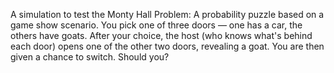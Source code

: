 A simulation to test the Monty Hall Problem: A probability puzzle based on a game show
scenario. You pick one of three doors — one has a car, the others have goats. After your
choice, the host (who knows what's behind each door) opens one of the other two doors,
revealing a goat. You are then given a chance to switch. Should you?
